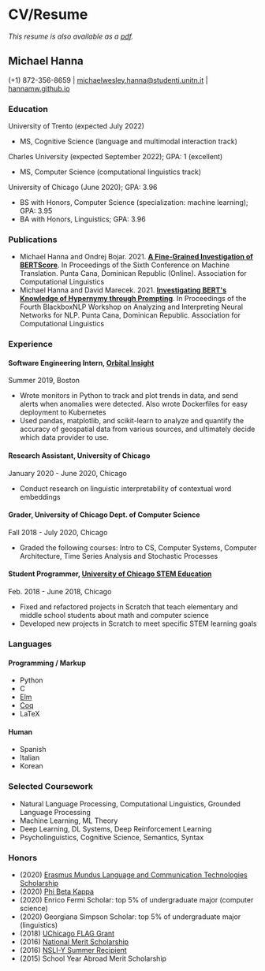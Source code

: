 # CV/Resume
*This resume is also available as a <a href="https://hannamw.github.io/resume/Michael%20Hanna%20Resume%202021%20GS.pdf">pdf</a>.*

## Michael Hanna
(+1) 872-356-8659 | michaelwesley.hanna@studenti.unitn.it | <a href="hannamw.github.io">hannamw.github.io</a>

### Education
University of Trento (expected July 2022)
- MS, Cognitive Science (language and multimodal interaction track)

Charles University (expected September 2022); GPA: 1 (excellent)
- MS, Computer Science (computational linguistics track)

University of Chicago (June 2020); GPA: 3.96
- BS with Honors, Computer Science (specialization: machine learning); GPA: 3.95
- BA with Honors, Linguistics; GPA: 3.96

### Publications
- Michael Hanna and Ondrej Bojar. 2021. <a href='https://www.statmt.org/wmt21/pdf/2021.wmt-1.59.pdf'><b>A Fine-Grained Investigation of BERTScore</b></a>. In Proceedings of the Sixth Conference on Machine Translation. Punta Cana, Dominican Republic (Online). Association for Computational Linguistics
- Michael Hanna and David Marecek. 2021. <a href='https://aclanthology.org/2021.blackboxnlp-1.20/'><b>Investigating BERT's Knowledge of Hypernymy through Prompting</b></a>. In Proceedings of the Fourth BlackboxNLP Workshop on Analyzing and Interpreting Neural Networks for NLP. Punta Cana, Dominican Republic. Association for Computational Linguistics

### Experience

#### Software Engineering Intern, <a href='https://orbitalinsight.com/'>Orbital Insight</a>
Summer 2019, Boston
- Wrote monitors in Python to track and plot trends in data, and send alerts when anomalies were detected. Also wrote Dockerfiles for easy deployment to Kubernetes
- Used pandas, matplotlib, and scikit-learn to analyze and quantify the accuracy of geospatial data from various sources, and ultimately decide which data provider to use.

#### Research Assistant, University of Chicago
January 2020 - June 2020, Chicago
- Conduct research on linguistic interpretability of contextual word embeddings

#### Grader, University of Chicago Dept. of Computer Science 			
Fall 2018 - July 2020, Chicago
- Graded the following courses: Intro to CS, Computer Systems, Computer Architecture, Time Series Analysis and Stochastic Processes

#### Student Programmer, <a href='http://stemed.uchicago.edu/'>University of Chicago STEM Education</a>
Feb. 2018 - June 2018, Chicago
- Fixed and refactored projects in Scratch that teach elementary and middle school students about math and computer science
- Developed new projects in Scratch to meet specific STEM learning goals

### Languages
#### Programming / Markup
- Python
- C
- <a href='https://elm-lang.org/'>Elm</a>
- <a href='https://coq.inria.fr/'>Coq</a>
- LaTeX

#### Human
- Spanish
- Italian
- Korean

### Selected Coursework
- Natural Language Processing, Computational Linguistics, Grounded Language Processing
- Machine Learning, ML Theory
- Deep Learning, DL Systems, Deep Reinforcement Learning
- Psycholinguistics, Cognitive Science, Semantics, Syntax

### Honors
- (2020) <a href='https://lct-master.org/contents_2014/financial-info.php#Scholarships'> Erasmus Mundus Language and Communication Technologies Scholarship</a>
- (2020) <a href='https://www.pbk.org/About'>Phi Beta Kappa</a>
- (2020) Enrico Fermi Scholar: top 5% of undergraduate major (computer science)
- (2020) Georgiana Simpson Scholar: top 5% of undergraduate major (linguistics)
- (2018) <a href='https://study-abroad.uchicago.edu/summer-grant/foreign-language-acquisition-grant-flag'>UChicago FLAG Grant</a>
- (2016) <a href='https://www.nationalmerit.org/s/1758/interior.aspx?sid=1758&gid=2&pgid=424'>National Merit Scholarship</a>
- (2016) <a href='https://www.nsliforyouth.org/nsli-y/'>NSLI-Y Summer Recipient</a>
- (2015) School Year Abroad Merit Scholarship
